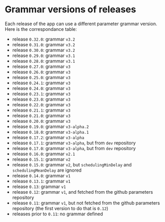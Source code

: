 Grammar versions of releases
============================

Each release of the app can use a different parameter grammar version. Here is the correspondance table:

* release `0.32.0`: grammar `v3.2`
* release `0.31.0`: grammar `v3.2`
* release `0.30.0`: grammar `v3.2`
* release `0.29.0`: grammar `v3.1`
* release `0.28.0`: grammar `v3.1`
* release `0.27.0`: grammar `v3`
* release `0.26.0`: grammar `v3`
* release `0.25.0`: grammar `v3`
* release `0.24.1`: grammar `v3`
* release `0.24.0`: grammar `v3`
* release `0.23.1`: grammar `v3`
* release `0.23.0`: grammar `v3`
* release `0.22.0`: grammar `v3`
* release `0.21.1`: grammar `v3`
* release `0.21.0`: grammar `v3`
* release `0.20.0`: grammar `v3`
* release `0.19.0`: grammar `v3-alpha.2`
* release `0.18.0`: grammar `v3-alpha.1`
* release `0.17.2`: grammar `v3-alpha`
* release `0.17.1`: grammar `v3-alpha`, but from `dev` repository
* release `0.17.0`: grammar `v3-alpha`, but from `dev` repository
* release `0.16.0`: grammar `v2.1`
* release `0.15.1`: grammar `v2`
* release `0.15.0`: grammar `v2`, but `schedulingMinDelay` and `schedulingMeanDelay` are ignored
* release `0.14.0`: grammar `v1`
* release `0.13.1`: grammar `v1`
* release `0.13`: grammar `v1`
* release `0.12`: grammar `v1`, and fetched from the github parameters repository
* release `0.11`: grammar `v1`, but not fetched from the github parameters repository (the first version to do that is `0.12`)
* releases prior to `0.11`: no grammar defined
